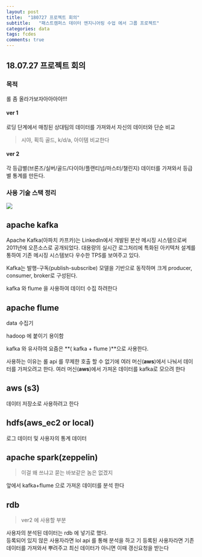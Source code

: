 ```yaml
---
layout: post
title:  "180727 프로젝트 회의"
subtitle:   "패스트캠퍼스 데이터 엔지니어링 수업 에서 그룹 프로젝트"
categories: data
tags: fcdes
comments: true
---
```


## 18.07.27 프로젝트 회의

### 목적
롤 좀 올라가보자아아아아!!!

#### ver 1

로딩 단계에서 매칭된 상대팀의 데이터를 가져와서 자신의 데이터와 단순 비교
> 시야, 획득 골드, k/d/a, 아이템 비교한다


#### ver 2

각 등급별(브론즈/실버/골드/다이아/플랜티넘/마스터/챌린지)
데이터를 가져와서 등급별 통계를 만든다.

### 사용 기술 스택 정리

<img src="https://bluehyun.github.io/assets/img/lol/stackver3.jpeg?raw=true">

## apache kafka

Apache Kafka(아파치 카프카)는 LinkedIn에서 개발된 분산 메시징 시스템으로써 2011년에 오픈소스로 공개되었다. 대용량의 실시간 로그처리에 특화된 아키텍처 설계를 통하여 기존 메시징 시스템보다 우수한 TPS를 보여주고 있다.

Kafka는 발행-구독(publish-subscribe) 모델을 기반으로 동작하며 크게 producer, consumer, broker로 구성된다.

kafka 와 flume 을 사용하여 데이터 수집 하려한다




## apache flume

data 수집기

hadoop 에 붙이기 용이함

kafka 와 유사하여 요즘은 **( kafka + flume )**으로 사용한다.

사용하는 이유는
롤 api 를 무제한 호출 할 수 없기에 여러 머신(**aws**)에서 나눠서 데이터를 가져오려고 한다.
여러 머신(**aws**)에서 가져온 데이터를 kafka로 모으려 한다


## aws (s3)

데이터 저장소로 사용하려고 한다



## hdfs(aws_ec2 or local)
로그 데이터 및 사용자의 통계 데이터

## apache spark(zeppelin)

>이걸 왜 쓰냐고 묻는 바보같은 놈은 없겠지

앞에서 kafka+flume 으로 가져온 데이터를 분석 한다

## rdb
> ver2 에 사용할 부분

사용자의 분석된 데이터는 rdb 에 넣기로 했다.<br>
등록되어 있지 않은 사용자라면 lol api 를 통해 분석을 하고
기 등록된 사용자라면 기존 데이터를 가져와서 뿌려주고 최신 데이터가 아니면 이때 갱신요청을 받는다
